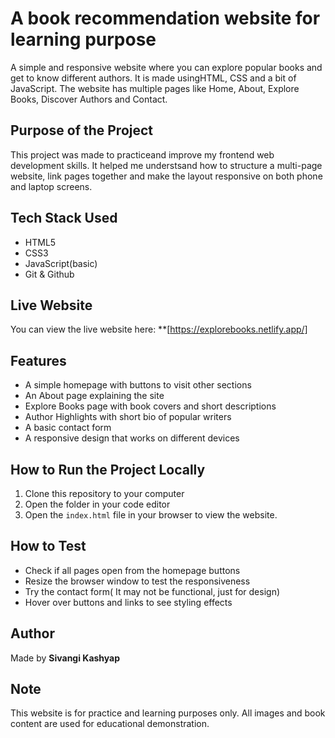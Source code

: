 # A book recommendation website for learning purpose

A simple and responsive website where you can explore popular books and get to know different authors. It is made usingHTML, CSS and a bit of JavaScript. The website has multiple pages like Home, About, Explore Books, Discover Authors and Contact.

## Purpose of the Project

This project was made to practiceand improve my frontend web development skills. It helped me understsand how to structure a multi-page website, link pages together and make the layout responsive on both phone and laptop screens.

## Tech Stack Used

- HTML5
- CSS3
- JavaScript(basic)
- Git & Github

## Live Website

You can view the live website here:
**[https://explorebooks.netlify.app/]

## Features
- A simple homepage with buttons to visit other sections
- An About page explaining the site
- Explore Books page with book covers and short descriptions
- Author Highlights with short bio of popular writers
- A basic contact form
- A responsive design that works on different devices

## How to Run the Project Locally

1. Clone this repository to your computer
2. Open the folder in your code editor
3. Open the `index.html` file in your browser to view the website.

## How to Test

- Check if all pages open from the homepage buttons
- Resize the browser window to test the responsiveness
- Try the contact form( It may not be functional, just for design)
- Hover over buttons and links to see styling effects

## Author

Made by **Sivangi Kashyap**

## Note

This website is for practice and learning purposes only. All images and book content are used for educational demonstration.